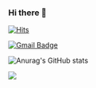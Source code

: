 ### Hi there 👋

<!--
**3loomin/3loomin** is a ✨ _special_ ✨ repository because its `README.md` (this file) appears on your GitHub profile.

Here are some ideas to get you started:

- 🔭 I’m currently working on ...
- 🌱 I’m currently learning ...
- 👯 I’m looking to collaborate on ...
- 🤔 I’m looking for help with ...
- 💬 Ask me about ...
- 📫 How to reach me: ...
- 😄 Pronouns: ...
- ⚡ Fun fact: ...
-->
[![Hits](https://hits.seeyoufarm.com/api/count/incr/badge.svg?url=https%3A%2F%2Fgithub.com%2Fhaesoo9410&count_bg=%23EB8B10&title_bg=%23684327&icon=&icon_color=%23E7E7E7&title=VISIT&edge_flat=false)](https://github.com/3loomin)

[![Gmail Badge](https://img.shields.io/badge/Gmail-D14836?style=flat&logo=Gmail&logoColor=white)](mailto:3loomin@gmail.com)

![Anurag's GitHub stats](https://github-readme-stats.vercel.app/api?username=3loomin&show_icons=true&theme=radical)

<img align='left' src="http://mazassumnida.wtf/api/v2/generate_badge?boj=tlsckdals7">
